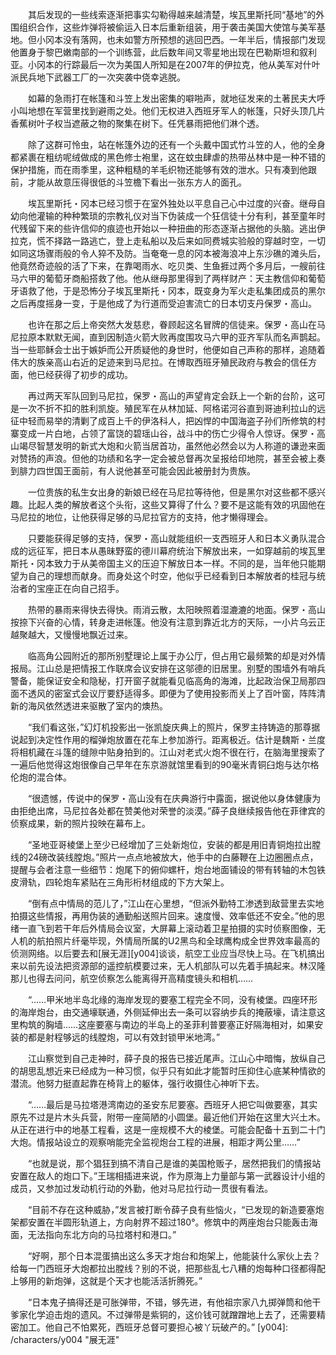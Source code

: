 　　其后发现的一些线索逐渐把事实勾勒得越来越清楚，埃瓦里斯托同“基地”的外围组织合作，这些炸弹将被偷运入日本后重新组装，用于袭击美国大使馆与美军基地。但小冈本没有落网，也未如警方所预想的逃回巴西。一年半后，情报部门发现他置身于黎巴嫩南部的一个训练营，此后数年间又零星地出现在巴勒斯坦和叙利亚。小冈本的行踪最后一次为美国人所知是在2007年的伊拉克，他从美军对什叶派民兵地下武器工厂的一次突袭中侥幸逃脱。

　　如幕的急雨打在帐篷和斗笠上发出密集的噼啪声，就地征发来的土著民夫大呼小叫地想在军营里找到避雨之处。他们无权进入西班牙军人的帐篷，只好头顶几片香蕉树叶子权当遮蔽之物的聚集在树下。任凭暴雨把他们淋个透。

　　除了这群可怜虫，站在帐篷外边的还有一个头戴中国式竹斗笠的人，他的全身都紧裹在粗纺呢绒做成的黑色修士袍里，这在蚊虫肆虐的热带丛林中是一种不错的保护措施，而在雨季里，这种粗糙的羊毛织物还能够有效的泄水。只有凑到他跟前，才能从故意压得很低的斗笠檐下看出一张东方人的面孔。

　　埃瓦里斯托・冈本已经习惯于在室外独处以平息自己心中过度的兴奋。继母自幼向他灌输的种种繁琐的宗教礼仪对当下伪装成一个狂信徒十分有利，甚至童年时代残留下来的些许信仰的痕迹也开始以一种扭曲的形态逐渐占据他的头脑。逃出伊拉克，慌不择路一路逃亡，登上走私船以及后来如同费城实验般的穿越时空，一切如同这场骤雨般的令人猝不及防。当奄奄一息的冈本被海浪冲上东沙礁的滩头后，他竟然奇迹般的活了下来，在靠喝雨水、吃贝类、生鱼捱过两个多月后，一艘前往马六甲的葡萄牙商船搭救了他。他从继母那里得到了两样财产：天主教信仰和葡萄牙语救了他，于是恐怖分子埃瓦里斯托・冈本，既变身为军火走私集团成员的黑尔之后再度摇身一变，于是他成了为行道而受迫害流亡的日本切支丹保罗・高山。

　　也许在那之后上帝突然大发慈悲，眷顾起这名冒牌的信徒来。保罗・高山在马尼拉原本默默无闻，直到因制造火箭大败再度围攻马六甲的亚齐军队而名声鹊起。当一些耶稣会士出于嫉妒而公开质疑他的身世时，他便如自己声称的那样，追随着伟大的族亲高山右近的足迹来到马尼拉。在博取西班牙殖民政府与教会的信任方面，他已经获得了初步的成功。

　　再过两天军队回到马尼拉，保罗・高山的声望肯定会跃上一个新的台阶，这可是一次不折不扣的胜利凯旋。殖民军在从林加延、阿格诺河谷直到哥迪利拉山的远征中轻而易举的清剿了成百上千的伊洛科人，把凶悍的中国海盗子孙们所修筑的村寨变成一片白地，占领了富饶的碧瑶山谷，战斗中的伤亡少得令人惊讶。保罗・高山竭尽智慧发明的新式大炮和火箭当居首功，虽然他必然会以为人称道的谦逊来面对赞扬的声浪。但他的功绩和名字一定会被总督再次呈报给印地院，甚至会被上奏到腓力四世国王面前，有人说他甚至可能会因此被册封为贵族。

　　一位贵族的私生女出身的新娘已经在马尼拉等待他，但是黑尔对这些都不感兴趣。比起人类的解放者这个头衔，这些又算得了什么？要不是这能有效的巩固他在马尼拉的地位，让他获得足够的马尼拉官方的支持，他才懒得理会。

　　只要能获得足够的支持，保罗・高山就能组织一支西班牙人和日本义勇队混合成的远征军，把日本从愚昧野蛮的德川幕府统治下解放出来，一如穿越前的埃瓦里斯托・冈本致力于从美帝国主义的压迫下解放日本一样。不同的是，当年他只能期望为自己的理想而献身。而身处这个时空，他似乎已经看到日本解放者的桂冠与统治者的宝座正在向自己招手。

　　热带的暴雨来得快去得快。雨消云散，太阳映照着湿漉漉的地面。保罗・高山按捺下兴奋的心情，转身走进帐篷。他没有注意到靠近北方的天际，一小片乌云正越聚越大，又慢慢地飘近过来。

　　临高角公园附近的那所别墅理论上属于办公厅，但占用它最频繁的却是对外情报局。江山总是把情报工作联席会议安排在这邬德的旧居里。别墅的围墙外有哨兵警备，能保证安全和隐秘，打开窗子就能看见临高角的海滩，比起政治保卫局那四面不透风的密室式会议厅要舒适得多。即便为了使用投影而关上了百叶窗，阵阵清新的海风依然透进来驱散了室内的燠热。

　　“我们看这张，”幻灯机投影出一张凯旋庆典上的照片，保罗主持铸造的那尊据说起到决定性作用的榴弹炮放置在花车上参加游行。距离极近。估计是魏斯・兰度将相机藏在斗篷的缝隙中贴身拍到的。江山对老式火炮不很在行，在脑海里搜索了一遍后他觉得这炮很像自己早年在东京游就馆里看到的90毫米青铜臼炮与达尔格伦炮的混合体。

　　“很遗憾，传说中的保罗・高山没有在庆典游行中露面，据说他以身体健康为由拒绝出席，马尼拉各处都在赞美他对荣誉的淡漠。”薛子良继续报告他在菲律宾的侦察成果，新的照片投映在幕布上。

　　“圣地亚哥棱堡上至少已经增加了三处新炮位，安装的都是用旧青铜炮拉出膛线的24磅改装线膛炮。”照片一点点地被放大，他手中的白藤鞭在上边圈圈点点，提醒与会者注意一些细节：炮尾下的俯仰螺杆，炮台地面铺设的带有转轴的木包铁皮滑轨，四轮炮车紧贴在三角形桁材组成的下方大架上。

　　“倒有点中情局的范儿了，”江山在心里想，“但派外勤特工渗透到敌营里去实地拍摄这些情报，再用伪装的通勤船送照片回来。速度慢、效率低还不安全。”他的思绪一直飞到若干年后外情局会议室，大屏幕上滚动着卫星拍摄的实时侦察图像，无人机的航拍照片纤毫毕现，外情局所属的U2黑鸟和全球鹰构成全世界效率最高的侦测网络。以后要去和[展无涯][y004]谈谈，航空工业应当尽快上马。在飞机搞出来以前先设法把资源部的遥控航模要过来，无人机部队可以先着手搞起来。林汉隆那儿也得去问问，航空侦察怎么能离得开高精度镜头和相机……

　　“……甲米地半岛北缘的海岸发现的要塞工程完全不同，没有棱堡。四座环形的海岸炮台，由交通壕联通，外侧延伸出去一条可以容纳步兵的掩蔽壕，请注意这里构筑的胸墙……这座要塞与南边的半岛上的圣菲利普要塞正好隔海相对，如果安装的都是射程够远的线膛炮，可以有效封锁甲米地湾。”

　　江山察觉到自己走神时，薛子良的报告已接近尾声。江山心中暗悔，放纵自己的胡思乱想近来已经成为一种习惯，似乎只有如此才能暂时压抑住心底某种情欲的潜流。他努力挺直起靠在椅背上的躯体，强行收摄住心神听下去。

　　“……最后是马拉塔港湾南边的圣安东尼要塞。西班牙人把它叫做要塞，其实原先不过是片木头兵营，附带一座简陋的小圆堡。最近他们开始在这里大兴土木。从正在进行中的地基工程看，这是一座规模不大的棱堡。可能会配备十五到二十门大炮。情报站设立的观察哨能完全监视炮台工程的进展，相距才两公里……”

　　“也就是说，那个猖狂到搞不清自己是谁的美国枪贩子，居然把我们的情报站安置在敌人的炮口下。”王瑞相插进来说，作为原海上力量部与第一武器设计小组的成员，又参加过发动机行动的外勤，他对马尼拉行动一贯很有看法。

　　“目前不存在这种威胁，”发言被打断令薛子良有些恼火，“已发现的新造要塞炮架都安置在半圆形轨道上，方向射界不超过180°。修筑中的两座炮台只能轰击海面，无法指向东北方向的马拉塔村和港口。”

　　“好啊，那个日本混蛋搞出这么多天才炮台和炮架上，他能装什么家伙上去？给每一门西班牙大炮都拉出膛线？别的不说，把那些乱七八糟的炮每种口径都得配上够用的新炮弹，这就是个天才也能活活折腾死。”

　　“日本鬼子搞得还是可胀弹带，不错，够先进，有他祖宗家八九掷弹筒和他干爹家化学迫击炮的遗风。不过弹带是紫铜的，这价钱可就蹭蹭地上去了，还需要精密加工。他自己不怕累死，西班牙总督可要担心被丫玩破产的。”
[y004]: /characters/y004 "展无涯"
